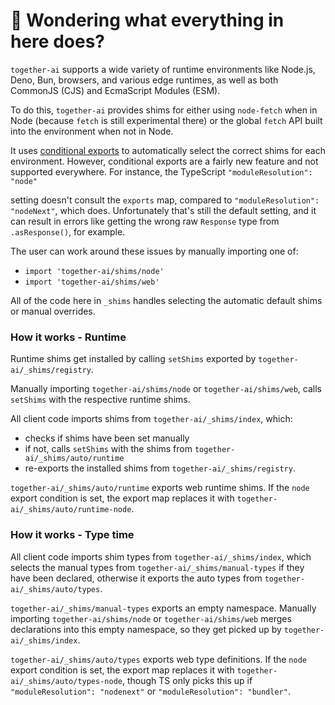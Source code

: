 # 👋 Wondering what everything in here does?

`together-ai` supports a wide variety of runtime environments like Node.js, Deno, Bun, browsers, and various
edge runtimes, as well as both CommonJS (CJS) and EcmaScript Modules (ESM).

To do this, `together-ai` provides shims for either using `node-fetch` when in Node (because `fetch` is still experimental there) or the global `fetch` API built into the environment when not in Node.

It uses [conditional exports](https://nodejs.org/api/packages.html#conditional-exports) to
automatically select the correct shims for each environment. However, conditional exports are a fairly new
feature and not supported everywhere. For instance, the TypeScript `"moduleResolution": "node"`

setting doesn't consult the `exports` map, compared to `"moduleResolution": "nodeNext"`, which does.
Unfortunately that's still the default setting, and it can result in errors like
getting the wrong raw `Response` type from `.asResponse()`, for example.

The user can work around these issues by manually importing one of:

- `import 'together-ai/shims/node'`
- `import 'together-ai/shims/web'`

All of the code here in `_shims` handles selecting the automatic default shims or manual overrides.

### How it works - Runtime

Runtime shims get installed by calling `setShims` exported by `together-ai/_shims/registry`.

Manually importing `together-ai/shims/node` or `together-ai/shims/web`, calls `setShims` with the respective runtime shims.

All client code imports shims from `together-ai/_shims/index`, which:

- checks if shims have been set manually
- if not, calls `setShims` with the shims from `together-ai/_shims/auto/runtime`
- re-exports the installed shims from `together-ai/_shims/registry`.

`together-ai/_shims/auto/runtime` exports web runtime shims.
If the `node` export condition is set, the export map replaces it with `together-ai/_shims/auto/runtime-node`.

### How it works - Type time

All client code imports shim types from `together-ai/_shims/index`, which selects the manual types from `together-ai/_shims/manual-types` if they have been declared, otherwise it exports the auto types from `together-ai/_shims/auto/types`.

`together-ai/_shims/manual-types` exports an empty namespace.
Manually importing `together-ai/shims/node` or `together-ai/shims/web` merges declarations into this empty namespace, so they get picked up by `together-ai/_shims/index`.

`together-ai/_shims/auto/types` exports web type definitions.
If the `node` export condition is set, the export map replaces it with `together-ai/_shims/auto/types-node`, though TS only picks this up if `"moduleResolution": "nodenext"` or `"moduleResolution": "bundler"`.
